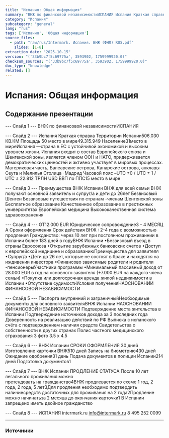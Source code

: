 ```yaml
---
title: "Испания: Общая информация"
summary: "ВНЖ по финансовой независимостиИСПАНИЯ Испания Краткая справка"
category: "Испания"
subcategory: "general"
lang: "rus"
tags: ['Испания', 'Общая информация']
source_files:
  - path: "raw/rus/Intermark. Испания. ВНЖ (ФНЛ) RUS.pdf"
    slides: [1-8]
extraction_date: "2025-10-15"
version: "('33b9bc7f5c69775a', 3593902, 1759999920.0)"
checksum_sources: "('33b9bc7f5c69775a', 3593902, 1759999920.0)"
doc_type: "knowledge"
related: []
---
```


# Испания: Общая информация

## Содержание презентации

--- Слайд 1 ---
ВНЖ по финансовой независимостиИСПАНИЯ

--- Слайд 2 ---
Испания
Краткая справка
Территории Испании506.030 КВ.КМ
Площадь
50 место в мире49.315.949
Население31место в миреИспания —страна в ЕС с устойчивой экономикой и высоким уровнем жизни. 
Испания входит в состав Европейского союза и Шенгенской зоны, является 
членом ООН и НАТО, придерживается демократических ценностей и активно 
участвует в мировых процессах.
Материковая часть, Балеарские острова, Канарские острова, 
анклавы Сеута и Мелилья
Столица -Мадрид
Часовой пояс –UTC ±0 / UTC ± 1 / UTC ± 22.812 ТРЛН USD
ВВП по ППС15 место в мире

--- Слайд 3 ---
Преимущества
ВНЖ Испании
ВНЖ для всей семьи
ВНЖ получают основной заявитель
и супруг/а и дети до 26лет 
Безвизовый Шенген
Безвизовые путешествия по странам -членам 
Шенгенской зоны
Бесплатное образование
Качественное образование
в престижных университетах
Европейская медицина
Высококачественная система здравоохранения

--- Слайд 4 ---
ОТ12.000 EUR
Юридическое сопровождение3 - 4 МЕСЯЦ А
Сроки оформления
Срок действия ВНЖ : 2-4 года с возможностью продления
Гражданство: через 10 лет при постоянном проживаинии в Испании более 
183 дней в годуВНЖ Испании
•Безвизовый въезд в страны Евросоюза
•Открытие зарубежных банковских счетов
•Доступ к европейской медицине и образованиюПреимущества для заявителя
•Супруг/а
•Дети до 26 лет, которые не состоят в браке и находятся
на иждивении инвестора
•Финансово зависимые родители и родители -пенсионерыУчастники программы
•Минимальный пассивный доход от 28.000 EUR в год на 
основного заявителя (+7.000 EUR на каждого члена семьи)
•Покупка или долгосрочная аренда жилой недвижимости в 
Испании
•Отсутствие судимостиУсловия полученияНАОСНОВАНИИ ФИНАНСОВОЙ НЕЗАВИСИМОСТИ

--- Слайд 5 ---
Паспорта внутренний и заграничныйНеобходимые документы для основного заявителяВНЖ Испании
НАОСНОВАНИИ ФИНАНСОВОЙ НЕЗАВИСИМОСТИ
Подтверждение места жительства в Испании
Подтверждение источников дохода за 3 последних года
Доверенность на реализацию действий по РФ
Выписка с испанского счёта с подтверждением наличия средств
Свидетельства о собственности в других странах
Полис частного медицинского страхования
3 фото 3.5 x 4.5

--- Слайд 6 ---
ВНЖ Испании
СРОКИ ОФОРМЛЕНИЯ
30 дней
Изготовление карточки ВНЖ510 дней
Запись на биометрию430 дней
Ожидание одобрения31 день
Подача документов в полиции Испании214 дней
Подготовка документов1

--- Слайд 7 ---
ВНЖ Испании
ПРОДЛЕНИЕ СТАТУСА
После 10 лет легального проживания можно  
претендовать на гражданство4ВНЖ продлевается по схеме
1 год, 2 года, 2 года, 5 лет3Для продления необходимо подтвердить наличиесредств достаточных для проживания на 2 года2Продление можно начинатьза 2 месяца до окончания карточки1
В Испании запрещено иметь 
двойное гражданство

--- Слайд 8 ---
ИСПАНИЯ
intermark.ru info@intermark.ru 8 495 252 0099


---

### Источники
[^src1]: raw/Intermark. Испания. ВНЖ (ФНЛ) RUS.pdf → слайды 1–8
